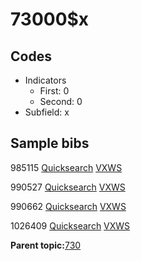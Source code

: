 # 73000$x

## Codes

-   Indicators
    -   First: 0
    -   Second: 0
-   Subfield: x

## Sample bibs

985115 [Quicksearch](https://search.library.yale.edu/catalog/985115) [VXWS](http://prodorbis.library.yale.edu:7014/vxws/GetHoldingsService?bibId=985115)

990527 [Quicksearch](https://search.library.yale.edu/catalog/990527) [VXWS](http://prodorbis.library.yale.edu:7014/vxws/GetHoldingsService?bibId=990527)

990662 [Quicksearch](https://search.library.yale.edu/catalog/990662) [VXWS](http://prodorbis.library.yale.edu:7014/vxws/GetHoldingsService?bibId=990662)

1026409 [Quicksearch](https://search.library.yale.edu/catalog/1026409) [VXWS](http://prodorbis.library.yale.edu:7014/vxws/GetHoldingsService?bibId=1026409)

**Parent topic:**[730](../../tags/730/730.md)

